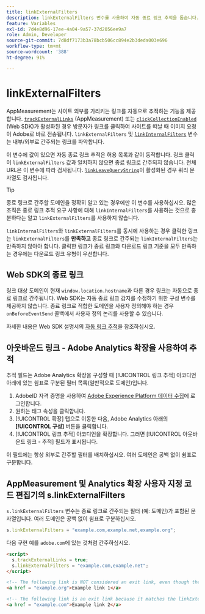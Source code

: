 ```yaml
---
title: linkExternalFilters
description: linkExternalFilters 변수를 사용하여 자동 종료 링크 추적을 돕습니다.
feature: Variables
exl-id: 7d4e8d96-17ee-4a04-9a57-37d2056ee9a7
role: Admin, Developer
source-git-commit: 7d8df7173b3a78bcb506cc894e2b3deda003e696
workflow-type: tm+mt
source-wordcount: '388'
ht-degree: 91%

---
```


# linkExternalFilters

AppMeasurement는 사이트 외부를 가리키는 링크를 자동으로 추적하는 기능을 제공합니다. [`trackExternalLinks`](trackexternallinks.md) (AppMeasurement) 또는 [`clickCollectionEnabled`](trackexternallinks.md) (Web SDK)가 활성화된 경우 방문자가 링크를 클릭하여 사이트를 떠날 때 이미지 요청이 Adobe로 바로 전송됩니다. `linkExternalFilters` 및 [`linkInternalFilters`](linkinternalfilters.md) 변수는 내부/외부로 간주되는 링크를 파악합니다.

이 변수에 값이 있으면 자동 종료 링크 추적은 허용 목록과 같이 동작합니다. 링크 클릭이 `linkExternalFilters` 값과 일치하지 않으면 종료 링크로 간주되지 않습니다. 전체 URL은 이 변수에 따라 검사됩니다. [`linkLeaveQueryString`](linkleavequerystring.md)이 활성화된 경우 쿼리 문자열도 검사됩니다.

>[!TIP]
>
>종료 링크로 간주할 도메인을 정확히 알고 있는 경우에만 이 변수를 사용하십시오. 많은 조직은 종료 링크 추적 요구 사항에 대해 `linkInternalFilters`를 사용하는 것으로 충분하다는 알고 `linkExternalFilters`를 사용하지 않습니다.

`linkInternalFilters`와 `linkExternalFilters`를 동시에 사용하는 경우 클릭한 링크는 `linkExternalFilters`를 **만족하고** 종료 링크로 간주되는 `linkInternalFilters`는 만족하지 않아야 합니다. 클릭한 링크가 종료 링크와 다운로드 링크 기준을 모두 만족하는 경우에는 다운로드 링크 유형이 우선합니다.

## Web SDK의 종료 링크

링크 대상 도메인이 현재 `window.location.hostname`과 다른 경우 링크는 자동으로 종료 링크로 간주됩니다. Web SDK는 자동 종료 링크 감지를 수정하기 위한 구성 변수를 제공하지 않습니다. 종료 링크로 적합한 도메인을 사용자 정의해야 하는 경우 `onBeforeEventSend` 콜백에서 사용자 정의 논리를 사용할 수 있습니다.

자세한 내용은 Web SDK 설명서의 [자동 링크 추적](https://experienceleague.adobe.com/docs/experience-platform/edge/data-collection/track-links.html#automaticLinkTracking)을 참조하십시오.

## 아웃바운드 링크 - Adobe Analytics 확장을 사용하여 추적

추적 필드는 Adobe Analytics 확장을 구성할 때 [!UICONTROL 링크 추적] 아코디언 아래에 있는 쉼표로 구분된 필터 목록(일반적으로 도메인)입니다.

1. AdobeID 자격 증명을 사용하여 [Adobe Experience Platform 데이터 수집](https://experience.adobe.com/data-collection)에 로그인합니다.
2. 원하는 태그 속성을 클릭합니다.
3. [!UICONTROL 확장] 탭으로 이동한 다음, Adobe Analytics 아래의 **[!UICONTROL 구성]** 버튼을 클릭합니다.
4. [!UICONTROL 링크 추적] 아코디언을 확장합니다. 그러면 [!UICONTROL 아웃바운드 링크 - 추적] 필드가 표시됩니다.

이 필드에는 항상 외부로 간주할 필터를 배치하십시오. 여러 도메인은 공백 없이 쉼표로 구분합니다.

## AppMeasurement 및 Analytics 확장 사용자 지정 코드 편집기의 s.linkExternalFilters

`s.linkExternalFilters` 변수는 종료 링크로 간주되는 필터 (예: 도메인)가 포함된 문자열입니다. 여러 도메인은 공백 없이 쉼표로 구분하십시오.

```js
s.linkExternalFilters = "example.com,example.net,example.org";
```

다음 구현 예를 `adobe.com`에 있는 것처럼 간주하십시오.

```html
<script>
  s.trackExternalLinks = true;
  s.linkExternalFilters = "example.com,example.net";
</script>

<!-- The following link is NOT considered an exit link, even though the link is outside adobe.com -->
<a href = "example.org">Example link 1</a>

<!-- The following link is an exit link because it matches the linkExternalFilters allowlist -->
<a href = "example.com">Example link 2</a>
```
